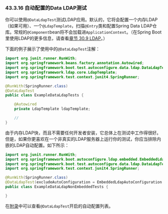 ### 43.3.16 自动配置的Data LDAP测试

你可以使用`@DataLdapTest`测试LDAP应用。默认的，它将会配置一个内存LDAP（如果可用）、一个`@LdapTemplate`，扫描`@Entry`类和配置Spring Data LDAP仓库。常规的`@Component`bean将不会加载进`ApplicationContext`。（在Spring Boot里使用LDAP的更多信息，请查看[章节 30.9 LDAP](https://docs.spring.io/spring-boot/docs/2.0.0.RELEASE/reference/htmlsingle/#boot-features-ldap)。）

下面的例子展示了使用中的`@DataLdapTest`注解：
```java
import org.junit.runner.RunWith;
import org.springframework.beans.factory.annotation.Autowired;
import org.springframework.boot.test.autoconfigure.data.ldap.DataLdapTest;
import org.springframework.ldap.core.LdapTemplate;
import org.springframework.test.context.junit4.SpringRunner;

@RunWith(SpringRunner.class)
@DataLdapTest
public class ExampleDataLdapTests {

    @Autowired
    private LdapTemplate ldapTemplate;

    //
}
```

由于内存LDAP快，而且不需要任何开发者安装，它总体上在测试中工作得很好。但是，如果你更喜欢在一个非真实的LDAP服务器上运行你的测试，你应当排除内嵌的LDAP自动配置。如下所示：
```java
import org.junit.runner.RunWith;
import org.springframework.boot.autoconfigure.ldap.embedded.EmbeddedLdapAutoConfiguration;
import org.springframework.boot.test.autoconfigure.data.ldap.DataLdapTest;
import org.springframework.test.context.junit4.SpringRunner;

@RunWith(SpringRunner.class)
@DataLdapTest(excludeAutoConfiguration = EmbeddedLdapAutoConfiguration.class)
public class ExampleDataLdapNonEmbeddedTests {

}
```
在[附录](https://docs.spring.io/spring-boot/docs/2.0.0.RELEASE/reference/htmlsingle/#test-auto-configuration)中可以查看`@DataLdapTest`开启的自动配置列表。
